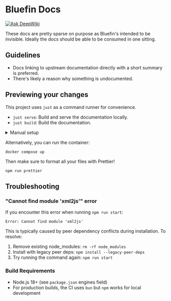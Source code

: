 # Bluefin Docs

[![Ask DeepWiki](https://deepwiki.com/badge.svg)](https://deepwiki.com/ublue-os/bluefin-docs)

These docs are pretty sparse on purpose as Bluefin's intended to be invisible. Ideally the docs should be able to be consumed in one sitting.

## Guidelines

- Docs linking to upstream documentation directly with a short summary is preferred.
- There's likely a reason why something is undocumented.

## Previewing your changes

This project uses `just` as a command runner for convenience.

- `just serve`: Build and serve the documentation locally.
- `just build`: Build the documentation.

<details>
<summary>Manual setup</summary>

You've made some changes and want to see how they look?

You can install node and run it:

```
npm install --legacy-peer-deps
npm run start
```

> **Note**: The `--legacy-peer-deps` flag is required due to peer dependency conflicts between React versions. If you encounter "Cannot find module" errors (like `xml2js`), make sure you're using this flag during installation.

</details>

Alternatively, you can run the container:

```
docker compose up
```

Then make sure to format all your files with Prettier!

```
npm run prettier
```

## Troubleshooting

### "Cannot find module 'xml2js'" error

If you encounter this error when running `npm run start`:

```
Error: Cannot find module 'xml2js'
```

This is typically caused by peer dependency conflicts during installation. To resolve:

1. Remove existing node_modules: `rm -rf node_modules`
2. Install with legacy peer deps: `npm install --legacy-peer-deps`
3. Try running the command again: `npm run start`

### Build Requirements

- Node.js 18+ (see `package.json` engines field)
- For production builds, the CI uses `bun` but `npm` works for local development
